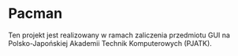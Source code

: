 # Pacman
Ten projekt jest realizowany w ramach zaliczenia przedmiotu GUI na Polsko-Japońskiej Akademii Technik Komputerowych (PJATK).
